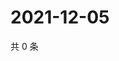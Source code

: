 # 2021-12-05

共 0 条

<!-- BEGIN WEIBO -->
<!-- 最后更新时间 Sun Dec 05 2021 18:15:39 GMT+0800 (China Standard Time) -->

<!-- END WEIBO -->
